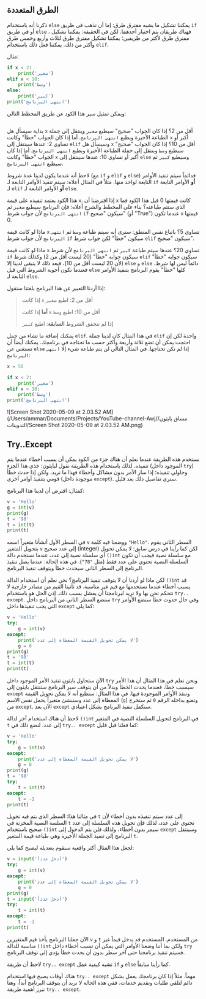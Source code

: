 



## الطرق المتعددة

ذكرنا أنه باستخدام `else` يمكننا تشكيل ما يشبه مفترق طرق: إما أن تذهب في طريق `if`  أو في طريق `else` ، فهناك طريقان يتم اختيار أحدهما. لكن في الحقيقة: يمكننا تشكيل مفترق طرق لأكثر من طريقين؛ يمكننا تشكيل مفترق طرق لثلاث وأربع وخمس طرق وأكثر من ذلك. يمكننا فعل ذلك باستخدام `elif`.

مثال:

```python
if x < 2:
    print('صغير')
elif x < 10:
    print('وسط')
else:
    print('كبير')
print('انتهى البرنامج')
```

ويمكن تمثيل سير هذا الكود عن طريق المخطط التالي:

![]()

بداية سيسأل هل `x` أقل من 2؟ إذا كان الجواب "صحيح" سيطبع `صغير` وينتقل إلى جملة الطباعة الأخيرة ويطبع `انتهى البرنامج`. أما إذا كان الجواب "خطأ" وكانت `x` أكبر أو تساوي 2: عندها سينتقل إلى `elif` وسيسأل هل `x` أقل من 10؟ إذا كان الجواب "صحيح" سيطبع `وسط` وينتقل إلى جملة الطباعة الأخيرة ويطبع `انتهى البرنامج`. أما إذا كان الجواب "خطأ" وكانت `x` أكبر أو تساوي 10: عندها سينتقل إلى `else` وسيطبع `كبير` ثم سيطبع `انتهى البرنامج`. 

لاحظ أنه عندما يكون لدينا عدة شروط (مع `if` و `elif` و `else`) فدائماً سيتم تنفيذ الأوامر التابعة لواحد منها. مثلاً في المثال أعلاه: سيتم تنفيذ الأوامر التابعة لـ `if` **أو** الأوامر التابعة لـ `elif` **أو** الأوامر التابعة لـ `else`. 

هذا الكود يعتمد تنفيذه على قيمة `x`. إذا افترضنا أن `x` كانت قيمتها 0 قبل هذا الكود فما الذي ستتم طباعته؟ بناء على المخطط والشرح أعلاه: فإن البرنامج سيطبع `صغير` ثم `انتهى البرنامج` لأن جواب شرط `if` سيكون "صحيح" (أو "True") عندما تكون `x` قيمتها 0.

ماذا لو كانت قيمة `x` تساوي 5؟ باتباع نفس المنطق: سنرى أنه سيتم طباعة `وسط` ثم `انتهى البرنامج` لأن جواب شرط `if` سيكون "خطأ" لكن جواب شرط `elif` سيكون "صحيح".

ماذا لو كانت قيمة `x` تساوي 20؟ عندها سيتم طباعة `كبير` ثم `انتهى البرنامج` لأن شرط `if` سيكون جوابه "خطأ" (20 ليست أقل من 2) وكذلك شرط `elif` سيكون جوابه "خطأ" (لأن 20 ليست أقل من 10)، فبعد ذلك لا يتبقى لدينا إلا `else` و `else` دائماً ليس لها شرط، فعندما تكون أجوبة الشروط التي قبل `else` كلها "خطأ" يقوم البرنامج بتنفيذ الأوامر التابعة لـ `else`. 

إذا  أردنا التعبير عن هذا البرنامج بلغتنا سنقول: 

> إذا كانت `x` أقل من 2: اطبع `صغير`
>
> **أما** إذا كانت `x` أقل من 10: اطبع `وسط`
>
> إذا لم تتحقق الشروط **السابقة**: اطبع `كبير`

يمكنك إضافة ما تشاء من جمل `elif`. في هذا المثال كان لدينا جملة `elif` واحدة لكن إن احتجت يمكن أن تضع ثلاثة وأربعة وأكثر حسب ما تحتاجه في برنامجك. يمكنك أيضاً أن تستغني عن `else` إذا لم تكن تحتاجها. في المثال التالي لن يتم طباعة شيء إلا `انتهى البرنامج`:

```python
x = 50

if x < 2:
    print('صغير')
elif x < 10:
    print('وسط')
print('انتهى البرنامج')
```

![Screen Shot 2020-05-09 at 2.03.52 AM](/Users/ammar/Documents/Projects/YouTube-channel-Awj/مساق بايثون/التدوينات/Screen Shot 2020-05-09 at 2.03.52 AM.png)

## Try..Except

نستخدم هذه الطريقة عندما نعلم أن هناك جزء من الكود يمكن أن يسبب أخطاء عندما يتم تنفيذه. لذلك باستخدام هذه الطريقة نقول لبايثون: خذي هذا الجزء (الموجود داخل `try`) وحاولي تنفيذه؛ إذا سار الأمر بدون مشاكل وأخطاء فهذا  ما نريد، ولكن إذا حدث خطأ قومي بتنفيذ أوامر أخرى (موجودة داخل `except`). سنرى تفاصيل ذلك بعد قليل.

كمثال: افترض أن لدينا هذا البرنامج:

```python
v = 'Hello'
g = int(v)
print(g)
t = '98'
t = int(t)
print(t)
```

في السطر الأول أنشأنا متغيراً اسمه `v` ووضعنا فيه كلمة `"Hello"`. السطر الثاني يقوم بتحويل المتغير `v` إلى عدد صحيح (integer) لكن كما رأينا في درس سابق: لا يمكن تحويل أي سلسلة نصية إلى عدد، عندما نستخدم دالة `()int` مع سلسلة نصية فيجب أن تكون السلسلة النصية تحتوي على عدد فقط (مثل `"78"`). في هذه الحالة: عندما يصل تنفيذ البرنامج إلى السطر الثاني سيحدث خطأ ويتوقف تنفيذ البرنامج. 

لكن ماذا لو أردنا أن لا يتوقف تنفيذ البرنامج؟ نحن نعلم أن استخدام الدالة `()int` قد يسبب أخطاء عندما نستخدمها مع قيم غير مناسبة. قد تأتينا القيم من مصادر خارجية لا نتحكم نحن بها ولا نريد لبرنامجنا أن يفشل بسبب ذلك. إذن الحل هو باستخدام `try.. except`. سنضع السطر الثاني من البرنامج داخل `try` وفي حال حدوث خطأ سنضع الأوامر التي يجب تنفيذها داخل `except` كما يلي:

```python
v = 'Hello'
try:
	g = int(v)
except:
    print('لا يمكن تحويل القيمة المعطاة إلى عدد')
    g = 0
print(g)
t = '98'
t = int(t)
print(t)
```

الآن ستحاول بايثون تنفيذ الأمر الموجود داخل `try` ونحن نعلم في هذا المثال أن هذا الأمر سيسبب خطأ، فعندما يحدث الخطأ وبدلاً من أن يتوقف سير البرنامج ستنتقل بايثون إلى `except` وتنفذ الأوامر الموجودة فيها. في هذا المثال: ستطبع أنه لا يمكن تحويل القيمة المعطاة إلى عدد وستنشئ متغيراً يحمل نفس الاسم (`g`) وتضع بداخله الرقم `0` ثم ستخرج من `except`. الآن بعد `except` ستكمل تنفيذ البرنامج بشكل اعتيادي.

لاحظ أن هناك استخدام آخر لدالة `()int` في البرنامج لتحويل السلسلة النصية في المتغير `t` إلى عدد. لنضع ذلك في `try.. except` كما فعلنا قبل قليل:

```python
v = 'Hello'
try:
	g = int(v)
except:
    print('لا يمكن تحويل القيمة المعطاة إلى عدد')
    g = 0
print(g)
t = '98'
try:
	t = int(t)
except:
    t = -1
print(t)
```

في مثالنا هذا: السطر الذي يتم فيه تحويل `t` إلى عدد سيتم تنفيذه بدون أخطاء لأن السلسة النصية المخزنة في `t` تحتوي على عدد، لذلك فإن تحويل هذه السلسلة إلى عدد صحيح باستخدام `()int` سيمر بدون أخطاء، ولذلك فلن يتم الدخول إلى `except` وسينتقل البرنامج إلى تنفيذ الجملة الأخيرة وهي طباعة قيمة المتغير `t`.

لجعل هذا المثال أكثر واقعية سنقوم بتعديله ليصبح كما يلي:

```python
v = input('أدخل عدداً')
try:
	g = int(v)
except:
    print('لا يمكن تحويل القيمة المعطاة إلى عدد')
    g = 0
print(g)
t = input('أدخل عدداً')
try:
	t = int(t)
except:
    t = -1
print(t)
```

الآن جعلنا البرنامج يأخذ قيم المتغيرين `v` و `t` من المستخدم. المستخدم قد يدخل قيماً غير مناسبة للدالة `()int` ولكن بما أننا وضعنا الأوامر التي يمكن أن تسبب أخطاء داخل `try` فسيتم تنفيذ برنامجنا حتى آخر سطر بدون أن يحدث خطأ يؤدي إلى توقف البرنامج.

لاحظ أن طريقة `try.. except` تشبه كيفية عمل `if` و `else` كما رأينا سابقاً.

هناك أوقات يصبح فيها استخدام `try.. except` مهماً. مثلاً إذا كان برنامجك يعمل بشكل دائم لتلقي طلبات وتقديم خدمات، ففي هذه الحالة لا تريد أن يتوقف البرنامج أبداً، وهنا تبرز أهمية طريقة `try.. except`.